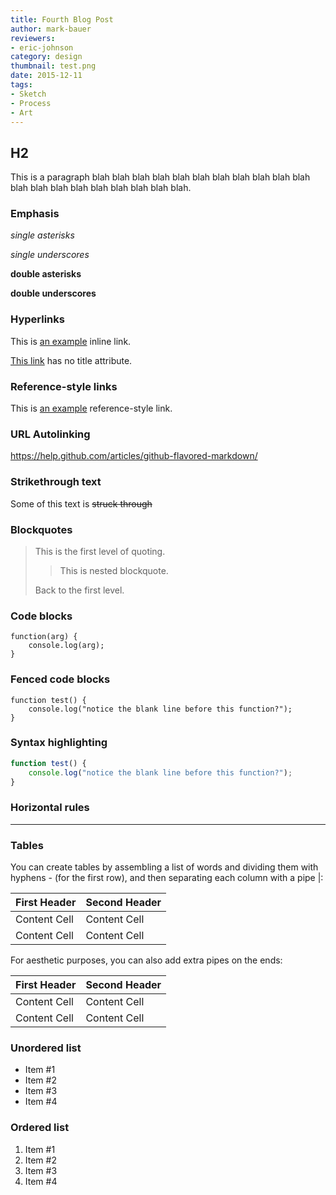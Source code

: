 ```yaml
---
title: Fourth Blog Post
author: mark-bauer
reviewers:
- eric-johnson
category: design
thumbnail: test.png
date: 2015-12-11
tags:
- Sketch
- Process
- Art
---
```


H2
--

This is a paragraph blah blah blah blah blah blah blah blah blah blah blah blah blah blah blah blah blah blah blah blah.


### Emphasis

*single asterisks*

_single underscores_

**double asterisks**

__double underscores__


### Hyperlinks

This is [an example](http://example.com/ "Title") inline link.

[This link](http://example.net/) has no title attribute.


### Reference-style links

This is [an example][id] reference-style link.

[id]: http://example.com/  "Optional Title Here"


### URL Autolinking

https://help.github.com/articles/github-flavored-markdown/

### Strikethrough text

Some of this text is ~~struck through~~


### Blockquotes

> This is the first level of quoting.
>
> > This is nested blockquote.
>
> Back to the first level.


### Code blocks

	function(arg) {
		console.log(arg);
	}


### Fenced code blocks

```
function test() {
	console.log("notice the blank line before this function?");
}
```

### Syntax highlighting

```js
function test() {
	console.log("notice the blank line before this function?");
}
```
### Horizontal rules

* * *

### Tables

You can create tables by assembling a list of words and dividing them with hyphens - (for the first row), and then separating each column with a pipe |:

First Header  | Second Header
------------- | -------------
Content Cell  | Content Cell
Content Cell  | Content Cell

For aesthetic purposes, you can also add extra pipes on the ends:

| First Header  | Second Header |
| ------------- | ------------- |
| Content Cell  | Content Cell  |
| Content Cell  | Content Cell  |


### Unordered list

* Item #1
* Item #2
* Item #3
* Item #4


### Ordered list

1. Item #1
2. Item #2
3. Item #3
4. Item #4